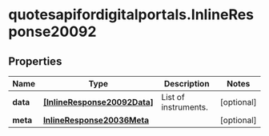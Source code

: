 # quotesapifordigitalportals.InlineResponse20092

## Properties

Name | Type | Description | Notes
------------ | ------------- | ------------- | -------------
**data** | [**[InlineResponse20092Data]**](InlineResponse20092Data.md) | List of instruments. | [optional] 
**meta** | [**InlineResponse20036Meta**](InlineResponse20036Meta.md) |  | [optional] 


